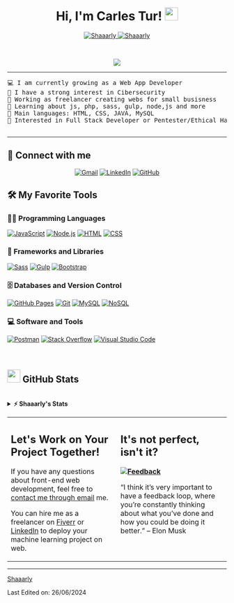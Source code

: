 <h1 align="center">
Hi, I'm Carles Tur!
	<a href="https://github.com/Shaaarly" target="_self">
		<img src="https://media.giphy.com/media/hvRJCLFzcasrR4ia7z/giphy.gif" width="30">
	</a>
</h1>
<p align="center">
	<a href="https://github.com/Shaaarly">
		<img src="https://komarev.com/ghpvc/?username=shaaarly&label=Profile%20views&color=0e75b6&style=flat" alt="Shaaarly" />
	</a>
	<a href="https://github.com/Shaaarly">
		<img src="https://img.shields.io/github/followers/shaaarly?label=Followers" alt="Shaaarly" />
	</a>
</p>
<br/>
<p align="center">
	<a href="https://github.com/Shaaarly">
		<img src="https://readme-typing-svg.herokuapp.com?lines=Cybersecurity;Full+Stack+Web+Developer;Freelancer;Always%20learning%20new%20things&center=true&width=380&height=45">
	</a>
</p>

<hr>

<pre>
💻 I am currently growing as a Web App Developer
📝 I have a strong interest in Cibersecurity
🔭 Working as freelancer creating webs for small busisness
🌱 Learning about js, php, sass, gulp, node,js and more
🌟 Main languages: HTML, CSS, JAVA, MySQL
🚩 Interested in Full Stack Developer or Pentester/Ethical Hacker in a future
<!-- 🤔 I’m currently open for: <b>An Intern</b> or a new <b>job opportunity</b>, this is <a href="https://drive.google.com/file/d/1OL-pYjC8jb3u3bbqLswQooZkah4ExeZf/view?usp=sharing" **target="_blank">MY RESUME.</a> -->
</pre>
<hr>

## 🤝 Connect with me
<p align="center">
	<a href="mailto:carlesturcardona@gmail.com"><img img src="https://img.shields.io/badge/gmail-%23EA4335.svg?style=plastic&logo=gmail&logoColor=white" alt="Gmail"/></a>
	<a href="https://www.linkedin.com/in/carles-tur-cardona-9a2278147/"><img src="https://img.shields.io/badge/linkedin-%230A66C2.svg?style=plastic&logo=linkedin&logoColor=white" alt="LinkedIn"/></a>
	<a href="https://github.com/Shaaarly"><img src="https://img.shields.io/badge/github-%23181717.svg?style=plastic&logo=github&logoColor=white" alt="GitHub"/></a>
</p>

## 🛠️ My Favorite Tools

### 👨‍💻 Programming Languages

<p>
    <a href="https://github.com/Shaaarly"><img alt="JavaScript" src="https://img.shields.io/badge/JavaScript%20-%23F7DF1E.svg?logo=javascript&logoColor=black"></a>
    <a href="https://github.com/Shaaarly"><img alt="Node.js" src="https://img.shields.io/badge/Node.js%20-%23339933.svg?logo=node.js&logoColor=white"></a>
    <a href="https://github.com/Shaaarly"><img alt="HTML" src="https://img.shields.io/badge/HTML%20-%23E34F26.svg?logo=html5&logoColor=white"></a>
    <a href="https://github.com/Shaaarly"><img alt="CSS" src="https://img.shields.io/badge/CSS%20-%231572B6.svg?logo=css3&logoColor=white"></a>

    

### 🧰 Frameworks and Libraries

<p>
    <a href="https://github.com/Shaaarly"><img alt="Sass" src="https://img.shields.io/badge/Sass%20-%23CC6699.svg?logo=sass&logoColor=white"></a>
    <a href="https://github.com/Shaaarly"><img alt="Gulp" src="https://img.shields.io/badge/Gulp%20-%23CF4647.svg?logo=gulp&logoColor=white"></a>
    <a href="https://github.com/Shaaarly"><img alt="Bootstrap" src="https://img.shields.io/badge/Bootstrap%20-%23150458.svg?logo=Bootstrap&logoColor=white"></a>
</p>

### 🗄️ Databases and Version Control

<p>
    <a href="https://github.com/Shaaarly"><img alt="GitHub Pages" src="https://img.shields.io/badge/GitHub%20Pages-%23327FC7.svg?logo=github&logoColor=white"></a>
    <a href="https://github.com/Shaaarly"><img alt="Git" src="https://img.shields.io/badge/Git%20-%23F05033.svg?logo=git&logoColor=white"></a>
    <a href="https://github.com/Shaaarly"><img alt="MySQL" src="https://img.shields.io/badge/MySQL%20-%234479A1.svg?logo=mysql&logoColor=white"></a>
    <a href="https://github.com/Shaaarly"><img alt="NoSQL" src="https://img.shields.io/badge/NoSQL%20-%2343853D.svg?logo=mongodb&logoColor=white"></a>

</p>

### 💻 Software and Tools

<p>
    <a href="https://github.com/Shaaarly"><img alt="Postman" src="https://img.shields.io/badge/Postman-FF6C37?logo=postman&logoColor=white"></a>
    <a href="https://github.com/Shaaarly"><img alt="Stack Overflow" src="https://img.shields.io/badge/-Stack%20Overflow-FE7A16?logo=stack-overflow&logoColor=white"></a>
    <a href="https://github.com/Shaaarly"><img alt="Visual Studio Code" src="https://img.shields.io/badge/Visual%20Studio%20Code-0078d7.svg?logo=visual-studio-code&logoColor=white"></a>
</p>
</br>

<!--
### 👨🏽‍💻 Workspace
<p>
    <a href="https://github.com/Shaaarly"><img alt="Macbook Air M1" src="https://img.shields.io/badge/Apple-MacBook_Air_2020-999999?style=for-the-badge&logo=apple&logoColor=white"></a>
    <a href="https://github.com/Shaaarly"><img alt="Spotify" src="https://img.shields.io/badge/Spotify-1ED760?&style=for-the-badge&logo=spotify&logoColor=white"></a>
</p>
-->


## <a href="https://github.com/Shaaarly"><img src="https://www.blumbergdigital.com/wp-content/uploads/2020/10/stats-graphic-statistics-business-512.png" width="30"></a> GitHub Stats

<br/>
<details>
  <br/>
<summary><b>⚡ Shaaarly's Stats</b></summary>
<br/>
<p align="center">
	<a href="https://github.com/Shaaarly">
	<img width="49.5%" src="https://github-readme-stats.vercel.app/api?username=Shaaarly&show_icons=true" alt="Shaaarly">
	<img width="49.5%" src="https://github-readme-streak-stats.herokuapp.com/?user=Shaaarly" alt="Shaaarly">
	</a>
	<br/>
</p>
<br/>
<!--
<summary><b>⚡ Activity graph</b></summary>
<br/>
<p align="center">
	<a href="https://github.com/Shaaarly">
		<img src="https://activity-graph.herokuapp.com/graph?username=Shaaarly&bg_color=ffffff&color=000000&line=000000&point=000000&area=true&hide_border=true" alt="Shaaarly">
	</a>
</p>
<br/>
-->
<summary><b>⚡ Top Languages</b></summary>
<br/>

<p align="center">
	<a href="https://github.com/Shaaarly">
	<img src="https://github-readme-stats.vercel.app/api/top-langs/?username=Shaaarly&langs_count=8&layout=compact" alt="Shaaarly">
	</a>
	<br/>
<br/>
<b>Note:</b> Top languages is only a metric of the languages my public code consists of and doesn't reflect experience or skill level.
</p>
<br/>
</details>


<table style="border: none">
  <tr>
  <td width="50%" valign="top">

## Let's Work on Your Project Together!

If you have any questions about front-end web development, feel free to <a href="mailto:carlesturcardona@gmail.com">contact me through email</a> me.

You can hire me as a freelancer on <a href="https://www.fiverr.com">Fiverr</a> or <a href="https://www.linkedin.com/in/carles-tur-cardona-9a2278147/">LinkedIn</a> to deploy your machine learning project on web.

  </td>
  <td width="50%" valign="top">

## It's not perfect, isn't it?

**<a href="https://github.com/Shaaarly"><img alt="Feedback" src="https://img.shields.io/badge/Ask%20me-anything-1abc9c.svg"></a>**

“I think it’s very important to have a feedback loop, where you’re constantly thinking about what you’ve done and how you could be doing it better.”
– Elon Musk

  </td>
  </tr>
</table>

------

[Shaaarly](https://github.com/Shaaarly)

Last Edited on: 26/06/2024
